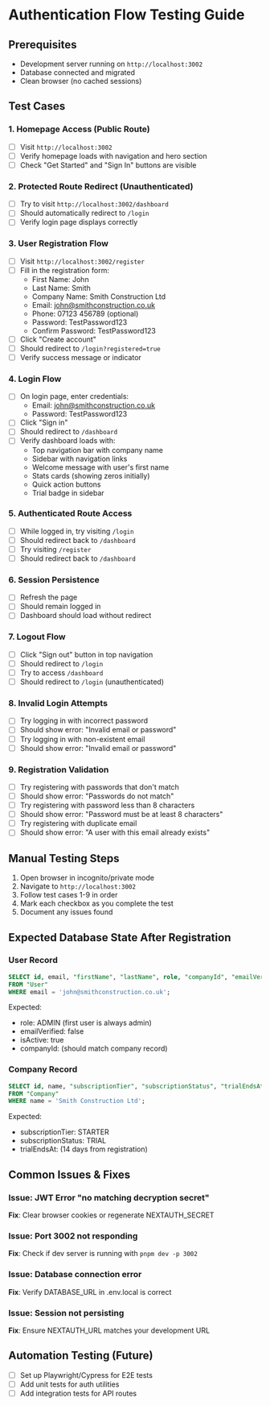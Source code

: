 # Authentication Flow Testing Guide

## Prerequisites
- Development server running on `http://localhost:3002`
- Database connected and migrated
- Clean browser (no cached sessions)

## Test Cases

### 1. Homepage Access (Public Route)
- [ ] Visit `http://localhost:3002`
- [ ] Verify homepage loads with navigation and hero section
- [ ] Check "Get Started" and "Sign In" buttons are visible

### 2. Protected Route Redirect (Unauthenticated)
- [ ] Try to visit `http://localhost:3002/dashboard`
- [ ] Should automatically redirect to `/login`
- [ ] Verify login page displays correctly

### 3. User Registration Flow
- [ ] Visit `http://localhost:3002/register`
- [ ] Fill in the registration form:
  - First Name: John
  - Last Name: Smith
  - Company Name: Smith Construction Ltd
  - Email: john@smithconstruction.co.uk
  - Phone: 07123 456789 (optional)
  - Password: TestPassword123
  - Confirm Password: TestPassword123
- [ ] Click "Create account"
- [ ] Should redirect to `/login?registered=true`
- [ ] Verify success message or indicator

### 4. Login Flow
- [ ] On login page, enter credentials:
  - Email: john@smithconstruction.co.uk
  - Password: TestPassword123
- [ ] Click "Sign in"
- [ ] Should redirect to `/dashboard`
- [ ] Verify dashboard loads with:
  - Top navigation bar with company name
  - Sidebar with navigation links
  - Welcome message with user's first name
  - Stats cards (showing zeros initially)
  - Quick action buttons
  - Trial badge in sidebar

### 5. Authenticated Route Access
- [ ] While logged in, try visiting `/login`
- [ ] Should redirect back to `/dashboard`
- [ ] Try visiting `/register`
- [ ] Should redirect back to `/dashboard`

### 6. Session Persistence
- [ ] Refresh the page
- [ ] Should remain logged in
- [ ] Dashboard should load without redirect

### 7. Logout Flow
- [ ] Click "Sign out" button in top navigation
- [ ] Should redirect to `/login`
- [ ] Try to access `/dashboard`
- [ ] Should redirect to `/login` (unauthenticated)

### 8. Invalid Login Attempts
- [ ] Try logging in with incorrect password
- [ ] Should show error: "Invalid email or password"
- [ ] Try logging in with non-existent email
- [ ] Should show error: "Invalid email or password"

### 9. Registration Validation
- [ ] Try registering with passwords that don't match
- [ ] Should show error: "Passwords do not match"
- [ ] Try registering with password less than 8 characters
- [ ] Should show error: "Password must be at least 8 characters"
- [ ] Try registering with duplicate email
- [ ] Should show error: "A user with this email already exists"

## Manual Testing Steps

1. Open browser in incognito/private mode
2. Navigate to `http://localhost:3002`
3. Follow test cases 1-9 in order
4. Mark each checkbox as you complete the test
5. Document any issues found

## Expected Database State After Registration

### User Record
```sql
SELECT id, email, "firstName", "lastName", role, "companyId", "emailVerified", "isActive"
FROM "User"
WHERE email = 'john@smithconstruction.co.uk';
```

Expected:
- role: ADMIN (first user is always admin)
- emailVerified: false
- isActive: true
- companyId: (should match company record)

### Company Record
```sql
SELECT id, name, "subscriptionTier", "subscriptionStatus", "trialEndsAt"
FROM "Company"
WHERE name = 'Smith Construction Ltd';
```

Expected:
- subscriptionTier: STARTER
- subscriptionStatus: TRIAL
- trialEndsAt: (14 days from registration)

## Common Issues & Fixes

### Issue: JWT Error "no matching decryption secret"
**Fix**: Clear browser cookies or regenerate NEXTAUTH_SECRET

### Issue: Port 3002 not responding
**Fix**: Check if dev server is running with `pnpm dev -p 3002`

### Issue: Database connection error
**Fix**: Verify DATABASE_URL in .env.local is correct

### Issue: Session not persisting
**Fix**: Ensure NEXTAUTH_URL matches your development URL

## Automation Testing (Future)
- [ ] Set up Playwright/Cypress for E2E tests
- [ ] Add unit tests for auth utilities
- [ ] Add integration tests for API routes
